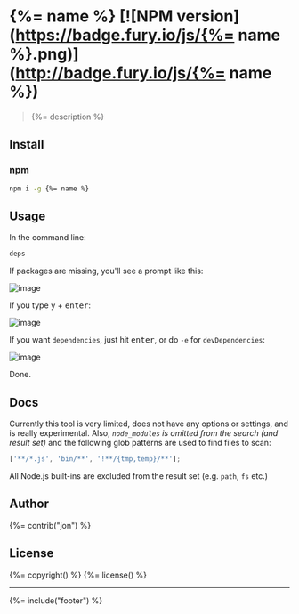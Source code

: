 # {%= name %} [![NPM version](https://badge.fury.io/js/{%= name %}.png)](http://badge.fury.io/js/{%= name %})

> {%= description %}

## Install

### [npm](npmjs.org)

```bash
npm i -g {%= name %}
```

## Usage

In the command line:

```bash
deps
```

If packages are missing, you'll see a prompt like this:

![image](https://f.cloud.github.com/assets/383994/2192597/99266548-986a-11e3-98e2-5b6c4ff53719.png)

If you type <kbd>y</kbd> + <kbd>enter</kbd>:

![image](https://f.cloud.github.com/assets/383994/2192611/fa215b6e-986a-11e3-9eb9-f2b5875dbf82.png)

If you want `dependencies`, just hit <kbd>enter</kbd>, or do `-e` for `devDependencies`:

![image](https://f.cloud.github.com/assets/383994/2192633/6d5b7e3e-986b-11e3-9d91-26eb1b87cc3b.png)

Done.

## Docs

Currently this tool is very limited, does not have any options or settings, and is really experimental. Also, _`node_modules` is omitted from the search (and result set)_ and the following glob patterns are used to find files to scan:

```js
['**/*.js', 'bin/**', '!**/{tmp,temp}/**'];
```

All Node.js built-ins are excluded from the result set (e.g. `path`, `fs` etc.)

## Author
{%= contrib("jon") %}

## License
{%= copyright() %}
{%= license() %}

***

{%= include("footer") %}
